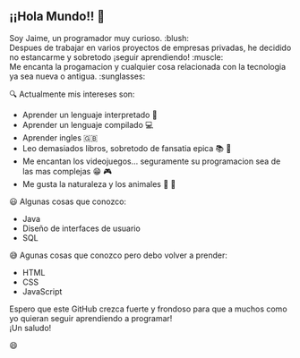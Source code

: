 ## ¡¡Hola Mundo!! :wave:

<p>Soy Jaime, un programador muy curioso. :blush: </br>
Despues de trabajar en varios proyectos de empresas privadas, he decidido no estancarme y sobretodo ¡seguir aprendiendo! :muscle: </br>
Me encanta la progamacion y cualquier cosa relacionada con la tecnologia ya sea nueva o antigua. :sunglasses: </br> </p>

:mag: Actualmente mis intereses son: 
- Aprender un lenguaje interpretado :page_with_curl:
- Aprender un lenguaje compilado :computer:
- Aprender ingles :gb:
- Leo demasiados libros, sobretodo de fansatia epica :books: :european_castle:
- Me encantan los videojuegos... seguramente su programacion sea de las mas complejas :grin: :video_game:
- Me gusta la naturaleza y los animales :feet: :sunrise_over_mountains:

:smiley: Algunas cosas que conozco: 
- Java
- Diseño de interfaces de usuario
- SQL

:sweat_smile: Agunas cosas que conozco pero debo volver a prender: 
- HTML
- CSS
- JavaScript


Espero que este GitHub crezca fuerte y frondoso para que a muchos como yo quieran seguir aprendiendo a programar!
</br>
¡Un saludo!

:smile:

<!--
https://tutorialmarkdown.com/emojis
https://tutorialmarkdown.com/sintaxis
-->
